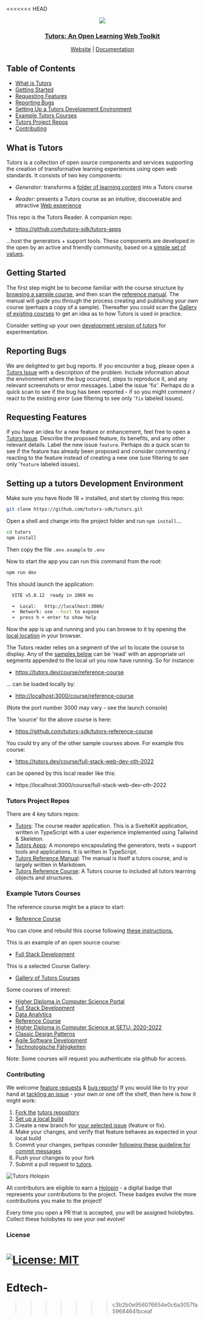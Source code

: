 <<<<<<< HEAD
<p align="center">
  <a href="https://tutors.dev">
    <img src="./static/tutors-light.png"
  </a>
</p>

<h3 align="center">
Tutors: An Open Learning Web Toolkit
</h3>

<p align="center">
  <a href="https://tutors.dev">Website</a> |
  <a href="https://tutors.dev/course/tutors-reference-manual">Documentation</a>
</p>

## Table of Contents

- [What is Tutors](#what-is-tutors)
- [Getting Started](#getting-started)
- [Requesting Features](#requesting-features)
- [Reporting Bugs](#reporting-bugs)
- [Setting Up a Tutors Development Environment](#setting-up-a-tutors-development-environment)
- [Example Tutors Courses](#example-tutors-courses)
- [Tutors Project Repos](#tutors-project-repos)
- [Contributing](#contributing)

## What is Tutors

Tutors is a collection of open source components and services supporting the creation of transformative learning experiences using open web standards. It consists of two key components:

- _Generator:_ transforms a [folder of learning content](https://github.com/tutors-sdk/tutors-reference-course) into a Tutors course

- _Reader_: presents a Tutors course as an intuitive, discoverable and attractive [Web experience](https://tutors.dev/course/reference-course)

This repo is the Tutors Reader. A companion repo:

- <https://github.com/tutors-sdk/tutors-apps>

...host the generators + support tools. These components are developed in the open by an active and friendly community, based on a [simple set of values](https://tutors.dev/course/tutors-reference-manual#tutors-values).

## Getting Started

The first step might be to become familiar with the course structure by [browsing a sample course](https://tutors.dev/course/reference-course), and then scan the [reference manual](https://tutors.dev/course/tutors-reference-manual). The manual will guide you through the process creating and publishing your own course (perhaps a copy of a sample). Thereafter you could scan the [Gallery of existing courses](https://tutors.dev/gallery) to get an idea as to how Tutors is used in practice.

Consider setting up your own [development version of tutors](#setting-up-a-tutors-development-environment) for experimentation.

## Reporting Bugs

We are delighted to get bug reports. If you encounter a bug, please open a [Tutors Issue](https://github.com/tutors-sdk/tutors/issues) with a description of the problem. Include information about the environment where the bug occurred, steps to reproduce it, and any relevant screenshots or error messages. Label the issue 'fix'. Perhaps do a quick scan to see if the bug has been reported - if so you might comment / react to the existing error (use filtering to see only '`fix` labeled issues).

## Requesting Features

If you have an idea for a new feature or enhancement, feel free to open a [Tutors Issue](https://github.com/tutors-sdk/tutors/issues). Describe the proposed feature, its benefits, and any other relevant details. Label the new issue `feature`. Perhaps do a quick scan to see if the feature has already been proposed and consider commenting / reacting to the feature instead of creating a new one (use filtering to see only '`feature` labeled issues).

## Setting up a tutors Development Environment

Make sure you have Node 18 + installed, and start by cloning this repo:

~~~bash
git clone https://github.com/tutors-sdk/tutors.git
~~~

Open a shell and change into the project folder and run `npm install`...

~~~bash
cd tutors
npm install
~~~

Then copy the file `.env.example` to `.env`

Now to start the app you can run this command from the root:

~~~bash
npm run dev
~~~

This should launch the application:

~~~bash
  VITE v5.0.12  ready in 1069 ms

  ➜  Local:   http://localhost:3000/
  ➜  Network: use --host to expose
  ➜  press h + enter to show help
~~~

Now the app is up and running and you can browse to it by opening the <a href="http://localhost:3000/">local location</a> in your browser.

The Tutors reader relies on a segment of the url to locate the course to display. Any of the [samples below]((#example-tutors-courses)) can be 'read' with an appropriate url segments appended to the local url you now have running. So for instance:

- <https://tutors.dev/course/reference-course>

... can be loaded locally by:

- <http://localhost:3000/course/reference-course>

(Note the port number 3000 may vary - see the launch console)

The 'source' for the above course is here:

- https://github.com/tutors-sdk/tutors-reference-course

You could try any of the other sample courses above. For example this course:

- https://tutors.dev/course/full-stack-web-dev-oth-2022

can be opened by this local reader like this:

- https://localhost:3000/course/full-stack-web-dev-oth-2022

### Tutors Project Repos

There are 4 key tutors repos:

- [Tutors](https://github.com/tutors-sdk/tutors): The course reader application. This is a SvelteKit application, written in TypeScript with a user experience implemented using Tailwind & Skeleton.
- [Tutors Apps](https://github.com/tutors-sdk/tutors-apps): A monorepo encapsulating the generators, tests + support tools and applications. It is written in TypeScript.
- [Tutors Reference Manual](https://github.com/tutors-sdk/tutors-reference-manual): The manual is itself a tutors course, and is largely written in Markdown.
- [Tutors Reference Course](https://github.com/tutors-sdk/tutors-reference-course): A Tutors course to included all tutors learning objects and structures.

### Example Tutors Courses

The reference course might be a place to start:

- [Reference Course](https://github.com/tutors-sdk/tutors-reference-course)

You can clone and rebuild this course following [these instructions.](https://tutors.dev/course/tutors-reference-manual#getting-started)

This is an example of an open source course:

- [Full Stack Development](https://github.com/wit-hdip-comp-sci-2023/full-stack-1)

This is a selected Course Gallery:

- [Gallery of Tutors Courses](https://tutors.dev/gallery)

Some courses of interest:

- [Higher Diploma in Computer Science Portal](https://tutors.dev/course/wit-hdip-comp-sci-showcase)
- [Full Stack Development](https://tutors.dev/course/full-stack-web-dev-oth-2022)
- [Data Analytics](https://tutors.dev/course/data-analytics-essentials)
- [Reference Course](https://tutors.dev/course/reference-course)
- [Higher Diploma in Computer Science at SETU: 2020-2022](https://tutors.dev/course/wit-hdip-comp-sci-2020)
- [Classic Design Patterns](https://tutors.dev/course/classic-design-patterns)
- [Agile Software Development](https://tutors.dev/course/agile-2023)
- [Technologische Fähigkeiten](https://tutors.dev/course/zusatzstudium-digital-skills-semester1)

Note: Some courses will request you authenticate via github for access.

### Contributing

We welcome [feature requests](#requesting-features) & [bug reports](#reporting-bugs)! If you would like to try your hand at [tackling an issue](https://github.com/tutors-sdk/tutors/issues) - your own or one off the shelf, then here is how it might work:

1. [Fork the](https://www.freecodecamp.org/news/how-to-fork-a-github-repository/) [tutors repository](https://github.com/tutors-sdk/tutors)
2. [Set up a local build](#setting-up-a-tutors-development-environment)
3. Create a new branch for [your selected issue](https://github.com/tutors-sdk/tutors/issues) (feature or fix).
4. Make your changes, and verify that feature behaves as expected in your local build
6. Commit your changes, perhpas consider [following these guideline for commit messages](https://www.freecodecamp.org/news/how-to-write-better-git-commit-messages/)
7. Push your changes to your fork
8. Submit a pull request to [tutors](https://github.com/tutors-sdk/tutors).

![Tutors Holopin](static/tutors-holopin.png)

All contributors are eligible to earn a [Holopin](https://holopin.io) - a digital badge that represents your contributions to the project. These badges evolve the more contributions you make to the project!

Every time you open a PR that is accepted, you will be assigned holobytes. Collect these holobytes to see your owl evolve!

### License

[![License: MIT](https://img.shields.io/badge/License-MIT-yellow.svg)](https://opensource.org/licenses/MIT)
=======
# Edtech-
>>>>>>> c3b2b0e956076654e0c6a3057fa59684641bceaf
